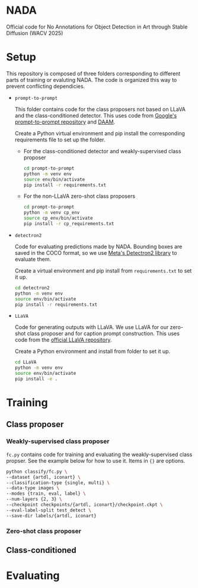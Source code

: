 # NADA
Official code for No Annotations for Object Detection in Art through Stable Diffusion (WACV 2025)

# Setup

This repository is composed of three folders corresponding to different parts of training or evaluting NADA. The code is organized this way to prevent conflicting dependicies.

* `prompt-to-prompt`

	This folder contains code for the class proposers not based on LLaVA and the class-conditioned detector. This uses code from [Google's prompt-to-prompt repository](https://github.com/google/prompt-to-prompt) and [DAAM](https://github.com/castorini/daam).

	Create a Python virtual environment and pip install the corresponding requirements file to set up the folder.

	* For the class-conditioned detector and weakly-supervised class proposer
		
		```bash
		cd prompt-to-prompt
		python -m venv env
		source env/bin/activate
		pip install -r requirements.txt
		```

	* For the non-LLaVA zero-shot class proposers

		```bash
		cd prompt-to-prompt
		python -m venv cp_env
		source cp_env/bin/activate
		pip install -r cp_requirements.txt
		```

* `detectron2`

	Code for evaluating predictions made by NADA. Bounding boxes are saved in the COCO format, so we use [Meta's Detectron2 library](https://github.com/facebookresearch/detectron2) to evaluate them.

	Create a virtual environment and pip install from `requirements.txt` to set it up.

	```bash
	cd detectron2
	python -m venv env
	source env/bin/activate
	pip install -r requirements.txt
	```

* `LLaVA`

	Code for generating outputs with LLaVA. We use LLaVA for our zero-shot class proposer and for caption prompt construction. This uses code from the [official LLaVA repository](https://github.com/haotian-liu/LLaVA/tree/main).

	Create a Python environment and install from folder to set it up.

	```bash
	cd LLaVA
	python -m venv env
	source env/bin/activate
	pip install -e .
	```

# Training

## Class proposer

### Weakly-supervised class proposer

`fc.py` contains code for training and evaluating the weakly-supervised class propser. See the example below for how to use it. Items in `{}` are options.

```bash
python classify/fc.py \
--dataset {artdl, iconart} \
--classification-type {single, multi} \
--data-type images \
--modes {train, eval, label} \
--num-layers {2, 3} \
--checkpoint checkpoints/{artdl, iconart}/checkpoint.ckpt \
--eval-label-split test_detect \
--save-dir labels/{artdl, iconart}
```

### Zero-shot class proposer

## Class-conditioned

# Evaluating
